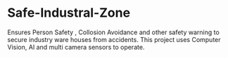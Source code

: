 # Safe-Industral-Zone
Ensures Person Safety , Collosion Avoidance and other safety warning to secure industry ware houses from accidents. This project uses Computer Vision, AI and multi camera sensors to operate.
